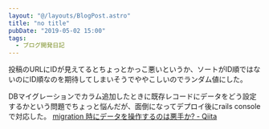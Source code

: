 ```yaml
---
layout: "@/layouts/BlogPost.astro"
title: "no title"
pubDate: "2019-05-02 15:00"
tags:
  - ブログ開発日記
---
```


投稿のURLにIDが見えてるとちょっとかっこ悪いというか、ソートがID順ではないのにID順なのを期待してしまいそうでややこしいのでランダム値にした。

DBマイグレーションでカラム追加したときに既存レコードにデータをどう設定するかという問題でちょっと悩んだが、面倒になってデプロイ後にrails consoleで対応した。
[migration 時にデータを操作するのは悪手か? - Qiita](https://qiita.com/snaka/items/017cddd1a647d161cabd)
